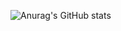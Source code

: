 ![Anurag's GitHub stats](https://github-readme-stats.vercel.app/api?username=berestv&show_icons=true&theme=react)
